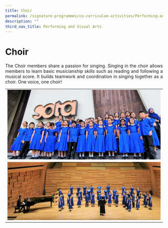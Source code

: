 ```yaml
---
title: Choir
permalink: /signature-programmes/co-curriculum-activities/Performing-and-Visual-Arts/choir/
description: ""
third_nav_title: Performing and Visual Arts
---
```

# Choir
<p align="Justify">The Choir members share a passion for singing. Singing in the choir allows members to learn basic musicianship skills such as reading and following a musical score. It builds teamwork and coordination in singing together as a choir. One voice, one choir!</p>

<table width="100%"><tbody>
<tr>
<td ><img src="/images/OurCurriculum/cca11.jpg" style="width:100%"></td>
</tr><tr>
<td ><img src="/images/OurCurriculum/cca12.jpg" style="width:100%"></td>
</tr></tbody></table>

